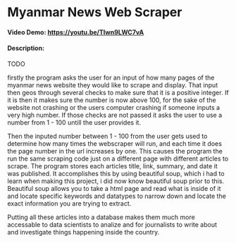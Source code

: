 # Myanmar News Web Scraper
#### Video Demo:  https://youtu.be/TIwn9LWC7vA
#### Description:
TODO

firstly the program asks the user for an input of how many pages of the myanmar news website they would like to scrape and display. That input then geos through several checks to make sure that it is a positive integer.
If it is then it makes sure the number is now above 100, for the sake of the website not crashing or the users computer crashing if someone inputs a very high number. If those checks are not passed it asks the user to use a number from  1 - 100 untill the user provides it.

Then the inputed number between 1 - 100 from the user gets used to determine how many times the webscraper will run, and each time it does the page number in the url increases by one. This causes the program the run the same scraping code just on a different page with different articles to scrape. The program stores each articles title, link, summary, and date it was published. It accomplishes this by using beautiful soup, which i had to learn when making this project, i did now know beautiful soup prior to this. Beautiful soup allows you to take a html page and read what is inside of it and locate specific keywords and datatypes to narrow down and locate the exact information you are trying to extract.

Putting all these articles into a database makes them much more accessable to data scientists to analize and for journalists to write about and investigate things happening inside the country.

